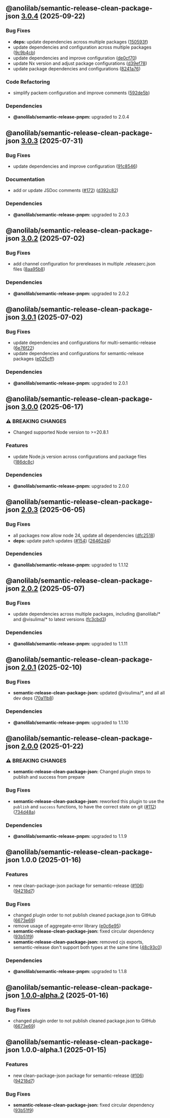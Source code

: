 ## @anolilab/semantic-release-clean-package-json [3.0.4](https://github.com/anolilab/semantic-release/compare/@anolilab/semantic-release-clean-package-json@3.0.3...@anolilab/semantic-release-clean-package-json@3.0.4) (2025-09-22)

### Bug Fixes

* **deps:** update dependencies across multiple packages ([150593f](https://github.com/anolilab/semantic-release/commit/150593fec51e1646e8bc5d8aa9db76a8370d42c1))
* update dependencies and configuration across multiple packages ([9c9b4cb](https://github.com/anolilab/semantic-release/commit/9c9b4cb5b1f9e172f2e1ce509491b950ae448c09))
* update dependencies and improve configuration ([de0cf70](https://github.com/anolilab/semantic-release/commit/de0cf702c2c5217203409b475f96061702806475))
* update Nx version and adjust package configurations ([d39ef78](https://github.com/anolilab/semantic-release/commit/d39ef78b608486214ca3a73c5903c00798e7c456))
* update package dependencies and configurations ([8241a76](https://github.com/anolilab/semantic-release/commit/8241a762582a25742d385d8cf113851ac8b9b801))

### Code Refactoring

* simplify packem configuration and improve comments ([592de5b](https://github.com/anolilab/semantic-release/commit/592de5b367a448974fc41fd7336e01ba4865a4cf))


### Dependencies

* **@anolilab/semantic-release-pnpm:** upgraded to 2.0.4

## @anolilab/semantic-release-clean-package-json [3.0.3](https://github.com/anolilab/semantic-release/compare/@anolilab/semantic-release-clean-package-json@3.0.2...@anolilab/semantic-release-clean-package-json@3.0.3) (2025-07-31)

### Bug Fixes

* update dependencies and improve configuration ([91c8546](https://github.com/anolilab/semantic-release/commit/91c8546aaa2f093f0f36b407b1bd4e4be34decbc))

### Documentation

* add or update JSDoc comments ([#172](https://github.com/anolilab/semantic-release/issues/172)) ([d392c82](https://github.com/anolilab/semantic-release/commit/d392c8249ed88538f18cbbd9a337730e703cf5f8))


### Dependencies

* **@anolilab/semantic-release-pnpm:** upgraded to 2.0.3

## @anolilab/semantic-release-clean-package-json [3.0.2](https://github.com/anolilab/semantic-release/compare/@anolilab/semantic-release-clean-package-json@3.0.1...@anolilab/semantic-release-clean-package-json@3.0.2) (2025-07-02)

### Bug Fixes

* add channel configuration for prereleases in multiple .releaserc.json files ([8aa95b8](https://github.com/anolilab/semantic-release/commit/8aa95b82e6b1e92dab49fe1cde6cf894eb105c0f))


### Dependencies

* **@anolilab/semantic-release-pnpm:** upgraded to 2.0.2

## @anolilab/semantic-release-clean-package-json [3.0.1](https://github.com/anolilab/semantic-release/compare/@anolilab/semantic-release-clean-package-json@3.0.0...@anolilab/semantic-release-clean-package-json@3.0.1) (2025-07-02)

### Bug Fixes

* update dependencies and configurations for multi-semantic-release ([6e76f22](https://github.com/anolilab/semantic-release/commit/6e76f226f886f22b37be75024ed4156269379281))
* update dependencies and configurations for semantic-release packages ([e025cff](https://github.com/anolilab/semantic-release/commit/e025cffb7d3bb9e2f3c00bd6a2847b0e93354f6d))


### Dependencies

* **@anolilab/semantic-release-pnpm:** upgraded to 2.0.1

## @anolilab/semantic-release-clean-package-json [3.0.0](https://github.com/anolilab/semantic-release/compare/@anolilab/semantic-release-clean-package-json@2.0.3...@anolilab/semantic-release-clean-package-json@3.0.0) (2025-06-17)

### ⚠ BREAKING CHANGES

* Changed supported Node version to >=20.8.1

### Features

* update Node.js version across configurations and package files ([186dc8c](https://github.com/anolilab/semantic-release/commit/186dc8c409881b8be619735cdc14a0c25f794ffc))


### Dependencies

* **@anolilab/semantic-release-pnpm:** upgraded to 2.0.0

## @anolilab/semantic-release-clean-package-json [2.0.3](https://github.com/anolilab/semantic-release/compare/@anolilab/semantic-release-clean-package-json@2.0.2...@anolilab/semantic-release-clean-package-json@2.0.3) (2025-06-05)

### Bug Fixes

* all packages now allow node 24, update all dependencies ([dfc2518](https://github.com/anolilab/semantic-release/commit/dfc2518344702271582f6d60c44778aefc66ce14))
* **deps:** update patch updates ([#154](https://github.com/anolilab/semantic-release/issues/154)) ([26462d4](https://github.com/anolilab/semantic-release/commit/26462d456c3e1d471c360e97c38b5f0668e984fe))


### Dependencies

* **@anolilab/semantic-release-pnpm:** upgraded to 1.1.12

## @anolilab/semantic-release-clean-package-json [2.0.2](https://github.com/anolilab/semantic-release/compare/@anolilab/semantic-release-clean-package-json@2.0.1...@anolilab/semantic-release-clean-package-json@2.0.2) (2025-05-07)

### Bug Fixes

* update dependencies across multiple packages, including @anolilab/* and @visulima/* to latest versions ([fc3cbd3](https://github.com/anolilab/semantic-release/commit/fc3cbd353f550d7f2de194c34416c3074ba60b11))


### Dependencies

* **@anolilab/semantic-release-pnpm:** upgraded to 1.1.11

## @anolilab/semantic-release-clean-package-json [2.0.1](https://github.com/anolilab/semantic-release/compare/@anolilab/semantic-release-clean-package-json@2.0.0...@anolilab/semantic-release-clean-package-json@2.0.1) (2025-02-10)

### Bug Fixes

* **semantic-release-clean-package-json:** updated @visulima/*, and all all dev deps ([70a11b8](https://github.com/anolilab/semantic-release/commit/70a11b88b419308ebfd8fc24b259b5d91c93b1aa))


### Dependencies

* **@anolilab/semantic-release-pnpm:** upgraded to 1.1.10

## @anolilab/semantic-release-clean-package-json [2.0.0](https://github.com/anolilab/semantic-release/compare/@anolilab/semantic-release-clean-package-json@1.0.0...@anolilab/semantic-release-clean-package-json@2.0.0) (2025-01-22)

### ⚠ BREAKING CHANGES

* **semantic-release-clean-package-json:** Changed plugin steps to publish and success from prepare

### Bug Fixes

* **semantic-release-clean-package-json:** reworked this plugin to use the `publish` and `success` functions, to have the correct state on git ([#112](https://github.com/anolilab/semantic-release/issues/112)) ([734d48a](https://github.com/anolilab/semantic-release/commit/734d48a6c5a386a7ceecef5e84d758eb63708fcc))


### Dependencies

* **@anolilab/semantic-release-pnpm:** upgraded to 1.1.9

## @anolilab/semantic-release-clean-package-json 1.0.0 (2025-01-16)

### Features

* new clean-package-json package for semantic-release ([#106](https://github.com/anolilab/semantic-release/issues/106)) ([94218d7](https://github.com/anolilab/semantic-release/commit/94218d72b21e698f46b96749d9216209782d381a))

### Bug Fixes

* changed plugin order to not publish cleaned package.json to GitHub ([6673e69](https://github.com/anolilab/semantic-release/commit/6673e69723fd340380250fa2d986e4c37091351f))
* remove usage of aggregate-error library ([e0c6e95](https://github.com/anolilab/semantic-release/commit/e0c6e95b07416d6694fa192ddca96e17a4c1c4b8))
* **semantic-release-clean-package-json:** fixed circular dependency ([93b51f9](https://github.com/anolilab/semantic-release/commit/93b51f9c03503e10f0c0a23dcd55273622b40aa0))
* **semantic-release-clean-package-json:** removed cjs exports, semantic-release don't support both types at the same time ([48c93c0](https://github.com/anolilab/semantic-release/commit/48c93c09cd5d6429b7658bc9a4fc573ea23462e2))


### Dependencies

* **@anolilab/semantic-release-pnpm:** upgraded to 1.1.8

## @anolilab/semantic-release-clean-package-json [1.0.0-alpha.2](https://github.com/anolilab/semantic-release/compare/@anolilab/semantic-release-clean-package-json@1.0.0-alpha.1...@anolilab/semantic-release-clean-package-json@1.0.0-alpha.2) (2025-01-16)

### Bug Fixes

* changed plugin order to not publish cleaned package.json to GitHub ([6673e69](https://github.com/anolilab/semantic-release/commit/6673e69723fd340380250fa2d986e4c37091351f))

## @anolilab/semantic-release-clean-package-json 1.0.0-alpha.1 (2025-01-15)

### Features

* new clean-package-json package for semantic-release ([#106](https://github.com/anolilab/semantic-release/issues/106)) ([94218d7](https://github.com/anolilab/semantic-release/commit/94218d72b21e698f46b96749d9216209782d381a))

### Bug Fixes

* **semantic-release-clean-package-json:** fixed circular dependency ([93b51f9](https://github.com/anolilab/semantic-release/commit/93b51f9c03503e10f0c0a23dcd55273622b40aa0))
